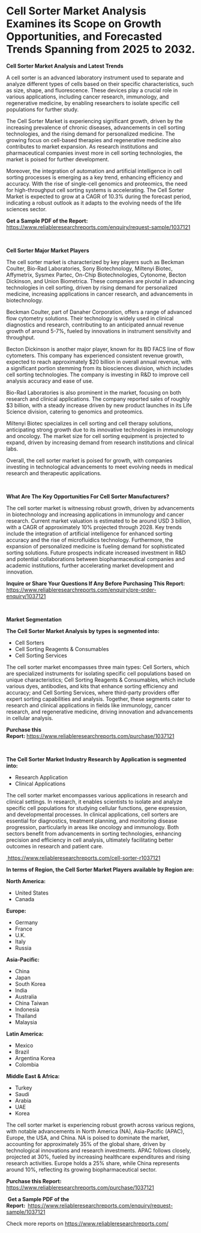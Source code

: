 <p><h1>Cell Sorter Market Analysis Examines its Scope on Growth Opportunities, and Forecasted Trends Spanning from 2025 to 2032.</h1></p><p><strong>Cell Sorter Market Analysis and Latest Trends</strong></p>
<p><p>A cell sorter is an advanced laboratory instrument used to separate and analyze different types of cells based on their specific characteristics, such as size, shape, and fluorescence. These devices play a crucial role in various applications, including cancer research, immunology, and regenerative medicine, by enabling researchers to isolate specific cell populations for further study.</p><p>The Cell Sorter Market is experiencing significant growth, driven by the increasing prevalence of chronic diseases, advancements in cell sorting technologies, and the rising demand for personalized medicine. The growing focus on cell-based therapies and regenerative medicine also contributes to market expansion. As research institutions and pharmaceutical companies invest more in cell sorting technologies, the market is poised for further development.</p><p>Moreover, the integration of automation and artificial intelligence in cell sorting processes is emerging as a key trend, enhancing efficiency and accuracy. With the rise of single-cell genomics and proteomics, the need for high-throughput cell sorting systems is accelerating. The Cell Sorter Market is expected to grow at a CAGR of 10.3% during the forecast period, indicating a robust outlook as it adapts to the evolving needs of the life sciences sector.</p></p>
<p><strong>Get a Sample PDF of the Report:&nbsp;</strong> <a href="https://www.reliableresearchreports.com/enquiry/request-sample/1037121?utm_campaign=3557&utm_medium=2&utm_source=Github&utm_content=ia&utm_term=21032025&utm_id=cell-sorter">https://www.reliableresearchreports.com/enquiry/request-sample/1037121</a></p>
<p>&nbsp;</p>
<p><strong>Cell Sorter Major Market Players</strong></p>
<p><p>The cell sorter market is characterized by key players such as Beckman Coulter, Bio-Rad Laboratories, Sony Biotechnology, Miltenyi Biotec, Affymetrix, Sysmex Partec, On-Chip Biotechnologies, Cytonome, Becton Dickinson, and Union Biometrica. These companies are pivotal in advancing technologies in cell sorting, driven by rising demand for personalized medicine, increasing applications in cancer research, and advancements in biotechnology.</p><p>Beckman Coulter, part of Danaher Corporation, offers a range of advanced flow cytometry solutions. Their technology is widely used in clinical diagnostics and research, contributing to an anticipated annual revenue growth of around 5-7%, fueled by innovations in instrument sensitivity and throughput.</p><p>Becton Dickinson is another major player, known for its BD FACS line of flow cytometers. This company has experienced consistent revenue growth, expected to reach approximately $20 billion in overall annual revenue, with a significant portion stemming from its biosciences division, which includes cell sorting technologies. The company is investing in R&D to improve cell analysis accuracy and ease of use.</p><p>Bio-Rad Laboratories is also prominent in the market, focusing on both research and clinical applications. The company reported sales of roughly $3 billion, with a steady increase driven by new product launches in its Life Science division, catering to genomics and proteomics.</p><p>Miltenyi Biotec specializes in cell sorting and cell therapy solutions, anticipating strong growth due to its innovative technologies in immunology and oncology. The market size for cell sorting equipment is projected to expand, driven by increasing demand from research institutions and clinical labs.</p><p>Overall, the cell sorter market is poised for growth, with companies investing in technological advancements to meet evolving needs in medical research and therapeutic applications.</p></p>
<p>&nbsp;</p>
<p><strong>What Are The Key Opportunities For Cell Sorter Manufacturers?</strong></p>
<p><p>The cell sorter market is witnessing robust growth, driven by advancements in biotechnology and increasing applications in immunology and cancer research. Current market valuation is estimated to be around USD 3 billion, with a CAGR of approximately 10% projected through 2028. Key trends include the integration of artificial intelligence for enhanced sorting accuracy and the rise of microfluidics technology. Furthermore, the expansion of personalized medicine is fueling demand for sophisticated sorting solutions. Future prospects indicate increased investment in R&D and potential collaborations between biopharmaceutical companies and academic institutions, further accelerating market development and innovation.</p></p>
<p><strong>Inquire or Share Your Questions If Any Before Purchasing This Report:</strong> <a href="https://www.reliableresearchreports.com/enquiry/pre-order-enquiry/1037121?utm_campaign=3557&utm_medium=2&utm_source=Github&utm_content=ia&utm_term=21032025&utm_id=cell-sorter">https://www.reliableresearchreports.com/enquiry/pre-order-enquiry/1037121</a></p>
<p>&nbsp;</p>
<p><strong>Market Segmentation</strong></p>
<p><strong>The Cell Sorter Market Analysis by types is segmented into:</strong></p>
<p><ul><li>Cell Sorters</li><li>Cell Sorting Reagents & Consumables</li><li>Cell Sorting Services</li></ul></p>
<p><p>The cell sorter market encompasses three main types: Cell Sorters, which are specialized instruments for isolating specific cell populations based on unique characteristics; Cell Sorting Reagents & Consumables, which include various dyes, antibodies, and kits that enhance sorting efficiency and accuracy; and Cell Sorting Services, where third-party providers offer expert sorting capabilities and analysis. Together, these segments cater to research and clinical applications in fields like immunology, cancer research, and regenerative medicine, driving innovation and advancements in cellular analysis.</p></p>
<p><strong>Purchase this Report:&nbsp;</strong><a href="https://www.reliableresearchreports.com/purchase/1037121?utm_campaign=3557&utm_medium=2&utm_source=Github&utm_content=ia&utm_term=21032025&utm_id=cell-sorter">https://www.reliableresearchreports.com/purchase/1037121</a></p>
<p>&nbsp;</p>
<p><strong>The Cell Sorter Market Industry Research by Application is segmented into:</strong></p>
<p><ul><li>Research Application</li><li>Clinical Applications</li></ul></p>
<p><p>The cell sorter market encompasses various applications in research and clinical settings. In research, it enables scientists to isolate and analyze specific cell populations for studying cellular functions, gene expression, and developmental processes. In clinical applications, cell sorters are essential for diagnostics, treatment planning, and monitoring disease progression, particularly in areas like oncology and immunology. Both sectors benefit from advancements in sorting technologies, enhancing precision and efficiency in cell analysis, ultimately facilitating better outcomes in research and patient care.</p></p>
<p><a href="https://www.reliableresearchreports.com/cell-sorter-r1037121?utm_campaign=3557&utm_medium=2&utm_source=Github&utm_content=ia&utm_term=21032025&utm_id=cell-sorter">&nbsp;https://www.reliableresearchreports.com/cell-sorter-r1037121</a></p>
<p><strong>In terms of Region, the Cell Sorter Market Players available by Region are:</strong></p>
<p>
    <p> <strong> North America: </strong>
        <ul>
            <li>United States</li>
            <li>Canada</li>
        </ul>
        </p> 
    <p> <strong> Europe: </strong>
        <ul>
            <li>Germany</li>
            <li>France</li>
            <li>U.K.</li>
            <li>Italy</li>
            <li>Russia</li>
        </ul>
        </p> 
    <p> <strong> Asia-Pacific: </strong>
        <ul>
            <li>China</li>
            <li>Japan</li>
            <li>South Korea</li>
            <li>India</li>
            <li>Australia</li>
            <li>China Taiwan</li>
            <li>Indonesia</li>
            <li>Thailand</li>
            <li>Malaysia</li>
        </ul>
        </p> 
    <p> <strong> Latin America: </strong>
        <ul>
            <li>Mexico</li>
            <li>Brazil</li>
            <li>Argentina Korea</li>
            <li>Colombia</li>
        </ul>
        </p> 
    <p> <strong> Middle East & Africa: </strong>
        <ul>
            <li>Turkey</li>
            <li>Saudi</li>
            <li>Arabia</li>
            <li>UAE</li>
            <li>Korea</li>
        </ul>
    </p>
    </p>
<p><p>The cell sorter market is experiencing robust growth across various regions, with notable advancements in North America (NA), Asia-Pacific (APAC), Europe, the USA, and China. NA is poised to dominate the market, accounting for approximately 35% of the global share, driven by technological innovations and research investments. APAC follows closely, projected at 30%, fueled by increasing healthcare expenditures and rising research activities. Europe holds a 25% share, while China represents around 10%, reflecting its growing biopharmaceutical sector.</p></p>
<p><strong>Purchase this Report: </strong><a href="https://www.reliableresearchreports.com/purchase/1037121?utm_campaign=3557&utm_medium=2&utm_source=Github&utm_content=ia&utm_term=21032025&utm_id=cell-sorter">https://www.reliableresearchreports.com/purchase/1037121</a></p>
<p>&nbsp;<strong>Get a Sample PDF of the Report:&nbsp;&nbsp;</strong><a href="https://www.reliableresearchreports.com/enquiry/request-sample/1037121?utm_campaign=3557&utm_medium=2&utm_source=Github&utm_content=ia&utm_term=21032025&utm_id=cell-sorter">https://www.reliableresearchreports.com/enquiry/request-sample/1037121</a></p>
<p><strong></strong></p>
<p>Check more reports on <a href="https://www.reliableresearchreports.com/?utm_campaign=3557&utm_medium=2&utm_source=Github&utm_content=ia&utm_term=21032025&utm_id=cell-sorter">https://www.reliableresearchreports.com/</a></p>
